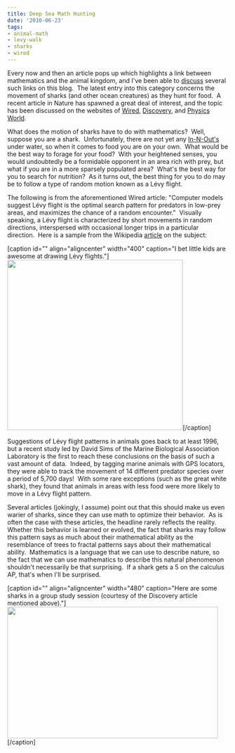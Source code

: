```yaml
---
title: Deep Sea Math Hunting
date: '2010-06-23'
tags:
- animal-math
- levy-walk
- sharks
- wired
---
```


<p>Every now and then an article pops up which highlights a link between mathematics and the animal kingdom, and I've been able to <a href="http://www.mathgoespop.com/category/animal-math">discuss</a> several such links on this blog.  The latest entry into this category concerns the movement of sharks (and other ocean creatures) as they hunt for food.  A recent article in Nature has spawned a great deal of interest, and the topic has been discussed on the websites of <a href="http://www.wired.com/wiredscience/2010/06/levy-flight-strategy/">Wired</a>, <a href="http://news.discovery.com/animals/sharks-math-hunt.html">Discovery</a>, and <a href="http://physicsworld.com/cws/article/news/42899">Physics World</a>.</p>
<p>What does the motion of sharks have to do with mathematics?  Well, suppose you are a shark.  Unfortunately, there are not yet any <a href="http://www.in-n-out.com/">In-N-Out's</a> under water, so when it comes to food you are on your own.  What would be the best way to forage for your food?  With your heightened senses, you would undoubtedly be a formidable opponent in an area rich with prey, but what if you are in a more sparsely populated area?  What's the best way for you to search for nutrition?  As it turns out, the best thing for you to do may be to follow a type of random motion known as a Lévy flight.</p>
<p>The following is from the aforementioned Wired article: "Computer models suggest Lévy flight is the optimal search pattern for  predators in low-prey areas, and maximizes the chance of a random  encounter."  Visually speaking, a Lévy flight is characterized by short movements in random directions, interspersed with occasional longer trips in a particular direction.  Here is a sample from the Wikipedia <a href="http://en.wikipedia.org/wiki/L%C3%A9vy_flight">article</a> on the subject:</p>
<p>[caption id="" align="aligncenter" width="400" caption="I bet little kids are awesome at drawing Lévy flights."]<img src="http://upload.wikimedia.org/wikipedia/commons/thumb/d/d0/LevyFlight.svg/500px-LevyFlight.svg.png" alt="" width="400" height="387" />[/caption]</p>
<p>Suggestions of Lévy flight patterns in animals goes back to at least 1996, but a recent study led by David Sims of the Marine Biological Association Laboratory is the first to reach these conclusions on the basis of such a vast amount of data.  Indeed, by tagging marine animals with GPS locators, they were able to track the movement of 14 different predator species over a period of 5,700 days!  With some rare exceptions (such as the great white shark), they found that animals in areas with less food were more likely to move in a Lévy flight pattern.</p>
<p>Several articles (jokingly, I assume) point out that this should make us even warier of sharks, since they can use math to optimize their behavior.  As is often the case with these articles, the headline rarely reflects the reality.  Whether this behavior is learned or evolved, the fact that sharks may follow this pattern says as much about their mathematical ability as the resemblance of trees to fractal patterns says about their mathematical ability.  Mathematics is a language that we can use to describe nature, so the fact that we can use mathematics to describe this natural phenomenon shouldn't necessarily be that surprising.  If a shark gets a 5 on the calculus AP, that's when I'll be surprised.</p>
<p>[caption id="" align="aligncenter" width="480" caption="Here are some sharks in a group study session (courtesy of the Discovery article mentioned above)."]<img src="http://news.discovery.com/animals/2010/06/10/sharks-zoom.jpg" alt="" width="480" height="299" />[/caption]</p>

